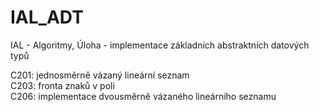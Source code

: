 # IAL_ADT
IAL - Algoritmy, Úloha - implementace základních abstraktních datových typů

C201: jednosměrně vázaný lineární seznam  
C203: fronta znaků v poli  
C206: implementace dvousměrně vázaného lineárního seznamu
